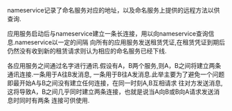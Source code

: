 nameservice记录了命名服务对应的地址，以及命名服务上提供的远程方法以供查询.

应用服务启动后与nameservice建立一条长连接，用以向nameservice查询信息.nameservice以一定的间隔
向所有的应用服务发送租赁凭证,在租赁凭证到期后仍然没有收到新的租赁请求则认为相应的命名服务已经下线.

各应用服务之间通过名字进行通讯.假设有A，B两个服务,则A，B之间将建立两条通讯连接.一条用于A往B发消息,
一条用于B往A发消息.此举主要为了避免一个问题即最开始A与B之间没有建立任何连接，在同一时刻A,B互相请求
往对方发送消息,这将导致A，B之间几乎同时建立两条连接，也就是说当A向B或B向A请求发送消息时同时有两条
连接可供使用.




